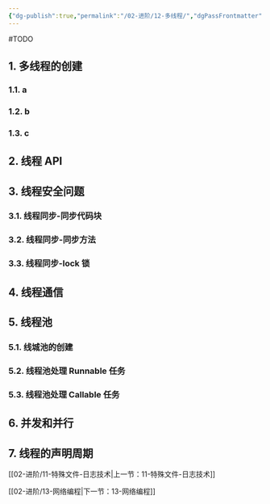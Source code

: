 ```yaml
---
{"dg-publish":true,"permalink":"/02-进阶/12-多线程/","dgPassFrontmatter":true}
---
```



#TODO 

## 1. 多线程的创建

### 1.1. a

### 1.2. b

### 1.3. c

## 2. 线程 API

## 3. 线程安全问题

### 3.1. 线程同步-同步代码块
### 3.2. 线程同步-同步方法
### 3.3. 线程同步-lock 锁

## 4. 线程通信

## 5. 线程池

### 5.1. 线城池的创建
### 5.2. 线程池处理 Runnable 任务
### 5.3. 线程池处理 Callable 任务

## 6. 并发和并行

## 7. 线程的声明周期

[[02-进阶/11-特殊文件-日志技术\|上一节：11-特殊文件-日志技术]]

[[02-进阶/13-网络编程\|下一节：13-网络编程]]